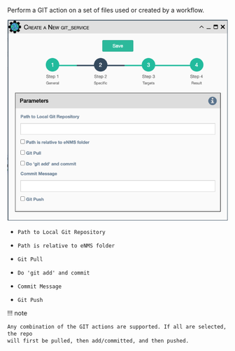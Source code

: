Perform a GIT action on a set of files used or created by a workflow.

![GIT Action Service](../../_static/automation/builtin_service_types/git_action.png)

- `Path to Local Git Repository`

- `Path is relative to eNMS folder`

- `Git Pull`

- `Do 'git add' and commit`

- `Commit Message`

- `Git Push`

!!! note
    
    Any combination of the GIT actions are supported. If all are selected, the repo
    will first be pulled, then add/committed, and then pushed.